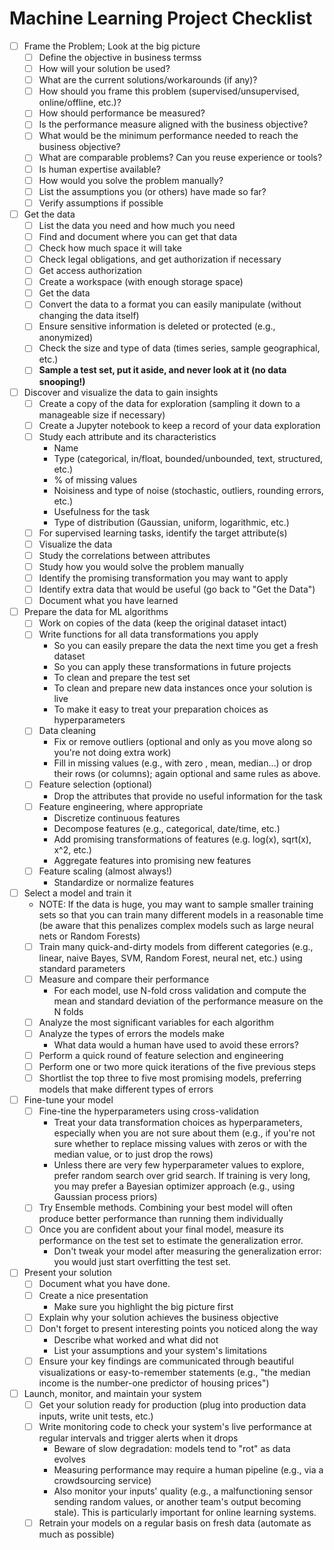 # Machine Learning Project Checklist

- [ ] Frame the Problem; Look at the big picture
  - [ ] Define the objective in business termss
  - [ ] How will your solution be used?
  - [ ] What are the current solutions/workarounds (if any)?
  - [ ] How should you frame this problem (supervised/unsupervised, online/offline, etc.)?
  - [ ] How should performance be measured?
  - [ ] Is the performance measure aligned with the business objective?
  - [ ] What would be the minimum performance needed to reach the business objective?
  - [ ] What are comparable problems? Can you reuse experience or tools?
  - [ ] Is human expertise available?
  - [ ] How would you solve the problem manually?
  - [ ] List the assumptions you (or others) have made so far?
  - [ ] Verify assumptions if possible
- [ ] Get the data
  - [ ] List the data you need and how much you need
  - [ ] Find and document where you can get that data
  - [ ] Check how much space it will take
  - [ ] Check legal obligations, and get authorization if necessary
  - [ ] Get access authorization
  - [ ] Create a workspace (with enough storage space)
  - [ ] Get the data
  - [ ] Convert the data to a format you can easily manipulate (without changing the data itself)
  - [ ] Ensure sensitive information is deleted or protected (e.g., anonymized)
  - [ ] Check the size and type of data (times series, sample geographical, etc.)
  - [ ] **Sample a test set, put it aside, and never look at it (no data snooping!)**
- [ ] Discover and visualize the data to gain insights
  - [ ] Create a copy of the data for exploration (sampling it down to a manageable size if necessary)
  - [ ] Create a Jupyter notebook to keep a record of your data exploration
  - [ ] Study each attribute and its characteristics
    - Name
    - Type (categorical, in/float, bounded/unbounded, text, structured, etc.)
    - % of missing values
    - Noisiness and type of noise (stochastic, outliers, rounding errors, etc.)
    - Usefulness for the task
    - Type of distribution (Gaussian, uniform, logarithmic, etc.)
  - [ ] For supervised learning tasks, identify the target attribute(s)
  - [ ] Visualize the data
  - [ ] Study the correlations between attributes
  - [ ] Study how you would solve the problem manually
  - [ ] Identify the promising transformation you may want to apply
  - [ ] Identify extra data that would be useful (go back to "Get the Data")
  - [ ] Document what you have learned
- [ ] Prepare the data for ML algorithms
  - [ ] Work on copies of the data (keep the original dataset intact)
  - [ ] Write functions for all data transformations you apply
    - So you can easily prepare the data the next time you get a fresh dataset
    - So you can apply these transformations in future projects
    - To clean and prepare the test set
    - To clean and prepare new data instances once your solution is live
    - To make it easy to treat your preparation choices as hyperparameters
  - [ ] Data cleaning
    - Fix or remove outliers (optional and only as you move along so you're not doing extra work)
    - Fill in missing values (e.g., with zero , mean, median...) or drop their rows (or columns); again optional and same rules as above.
  - [ ] Feature selection (optional)
    - Drop the attributes that provide no useful information for the task
  - [ ] Feature engineering, where appropriate
    - Discretize continuous features
    - Decompose features (e.g., categorical, date/time, etc.)
    - Add promising transformations of features (e.g. log(x), sqrt(x), x^2, etc.)
    - Aggregate features into promising new features
  - [ ] Feature scaling (almost always!)
    - Standardize or normalize features
- [ ] Select a model and train it
  - NOTE: If the data is huge, you may want to sample smaller training sets so that you can train many different models in a reasonable time (be aware that this penalizes complex models such as large neural nets or Random Forests)
  - [ ] Train many quick-and-dirty models from different categories (e.g., linear, naive Bayes, SVM, Random Forest, neural net, etc.) using standard parameters
  - [ ] Measure and compare their performance
    - For each model, use N-fold cross validation and compute the mean and standard deviation of the performance measure on the N folds
  - [ ] Analyze the most significant variables for each algorithm
  - [ ] Analyze the types of errors the models make
    - What data would a human have used to avoid these errors?
  - [ ] Perform a quick round of feature selection and engineering
  - [ ] Perform one or two more quick iterations of the five previous steps
  - [ ] Shortlist the top three to five most promising models, preferring models that make different types of errors
- [ ] Fine-tune your model
  - [ ] Fine-tine the hyperparameters using cross-validation
    - Treat your data transformation choices as hyperparameters, especially when you are not sure about them (e.g., if you're not sure whether to replace missing values with zeros or with the median value, or to just drop the rows)
    - Unless there are very few hyperparameter values to explore, prefer random search over grid search. If training is very long, you may prefer a Bayesian optimizer approach (e.g., using Gaussian process priors)
  - [ ] Try Ensemble methods. Combining your best model will often produce better performance than running them individually
  - [ ] Once you are confident about your final model, measure its performance on the test set to estimate the generalization error.
    - Don't tweak your model after measuring the generalization error: you would just start overfitting the test set.
- [ ] Present your solution
  - [ ] Document what you have done.
  - [ ] Create a nice presentation
    - Make sure you highlight the big picture first
  - [ ] Explain why your solution achieves the business objective
  - [ ] Don't forget to present interesting points you noticed along the way
    - Describe what worked and what did not
    - List your assumptions and your system's limitations
  - [ ] Ensure your key findings are communicated through beautiful visualizations or easy-to-remember statements (e.g., "the median income is the number-one predictor of housing prices")
- [ ] Launch, monitor, and maintain your system
  - [ ] Get your solution ready for production (plug into production data inputs, write unit tests, etc.)
  - [ ] Write monitoring code to check your system's live performance at regular intervals and trigger alerts when it drops
    - Beware of slow degradation: models tend to "rot" as data evolves
    - Measuring performance may require a human pipeline (e.g., via a crowdsourcing service)
    - Also monitor your inputs' quality (e.g., a malfunctioning sensor sending random values, or another team's output becoming stale). This is particularly important for online learning systems.
  - [ ] Retrain your models on a regular basis on fresh data (automate as much as possible)
